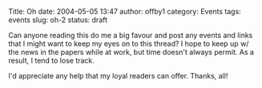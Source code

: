 Title: Oh
date: 2004-05-05 13:47
author: offby1
category: Events
tags: events
slug: oh-2
status: draft

Can anyone reading this do me a big favour and post any events and links that I might want to keep my eyes on to this thread? I hope to keep up w/ the news in the papers while at work, but time doesn't always permit. As a result, I tend to lose track.

I'd appreciate any help that my loyal readers can offer. Thanks, all!
